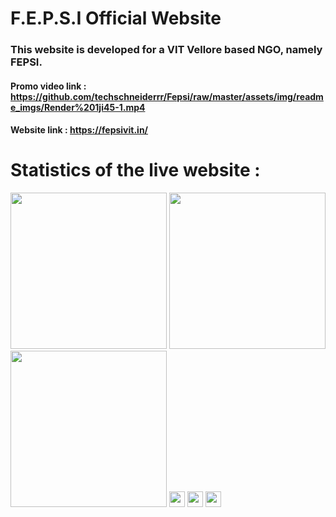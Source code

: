 # F.E.P.S.I Official Website  
### This website is developed for a VIT Vellore based NGO, namely FEPSI.

#### Promo video link : https://github.com/techschneiderrr/Fepsi/raw/master/assets/img/readme_imgs/Render%201ji45-1.mp4
#### Website link : https://fepsivit.in/
# Statistics of the live website :


<p float="left">
 
<img src="https://github.com/techschneiderrr/Fepsi/blob/master/assets/img/readme_imgs/1.jpg" width="250">  
<img src="https://github.com/techschneiderrr/Fepsi/blob/master/assets/img/readme_imgs/2.jpg" width="250"> 
<img src="https://github.com/techschneiderrr/Fepsi/blob/master/assets/img/readme_imgs/3.jpg" width="250">
<img src="https://github.com/techschneiderrr/Fepsi/blob/master/assets/img/readme_imgs/4.jpg" width="25">
<img src="https://github.com/techschneiderrr/Fepsi/blob/master/assets/img/readme_imgs/5.jpg" width="25">
<img src="https://github.com/techschneiderrr/Fepsi/blob/master/assets/img/readme_imgs/6.jpg" width="25">
 
</p>

